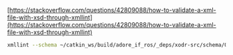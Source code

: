<!--
********************************************************************************
* Copyright (C) 2017-2020 German Aerospace Center (DLR). 
* Eclipse ADORe, Automated Driving Open Research https://eclipse.org/adore
*
* This program and the accompanying materials are made available under the 
* terms of the Eclipse Public License 2.0 which is available at
* http://www.eclipse.org/legal/epl-2.0.
*
* SPDX-License-Identifier: EPL-2.0 
*
* Contributors: 
*   Daniel Heß 
********************************************************************************
-->
[https://stackoverflow.com/questions/42809088/how-to-validate-a-xml-file-with-xsd-through-xmllint](https://stackoverflow.com/questions/42809088/how-to-validate-a-xml-file-with-xsd-through-xmllint)

~~~bash
xmllint --schema ~/catkin_ws/build/adore_if_ros/_deps/xodr-src/schema/OpenDRIVE_1.4H.xsd yourfile.xodr --noout
~~~